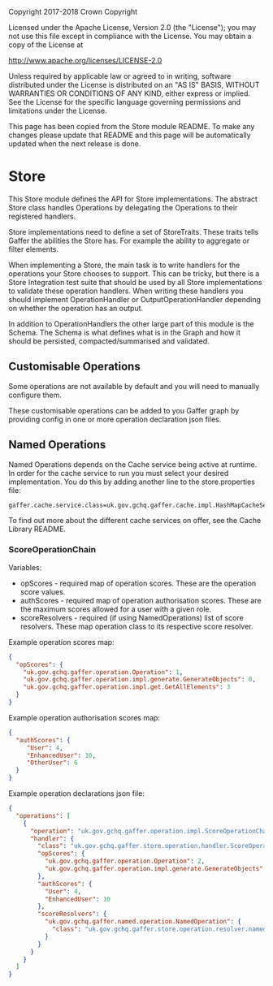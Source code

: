 Copyright 2017-2018 Crown Copyright

Licensed under the Apache License, Version 2.0 (the "License");
you may not use this file except in compliance with the License.
You may obtain a copy of the License at

  http://www.apache.org/licenses/LICENSE-2.0

Unless required by applicable law or agreed to in writing, software
distributed under the License is distributed on an "AS IS" BASIS,
WITHOUT WARRANTIES OR CONDITIONS OF ANY KIND, either express or implied.
See the License for the specific language governing permissions and
limitations under the License.

This page has been copied from the Store module README. To make any changes please update that README and this page will be automatically updated when the next release is done.


# Store

This Store module defines the API for Store implementations. The abstract Store class handles Operations by delegating the Operations to their registered handlers.

Store implementations need to define a set of StoreTraits. These traits tells Gaffer the abilities the Store has. For example the ability to aggregate or filter elements.

When implementing a Store, the main task is to write handlers for the operations your Store chooses to support. This can be tricky, but there is a Store Integration test suite that should be used by all Store implementations to validate these operation handlers. When writing these handlers you should implement OperationHandler or OutputOperationHandler depending on whether the operation has an output.

In addition to OperationHandlers the other large part of this module is the Schema. The Schema is what defines what is in the Graph and how it should be persisted, compacted/summarised and validated.


## Customisable Operations

Some operations are not available by default and you will need to manually configure them.

These customisable operations can be added to you Gaffer graph by providing config
in one or more operation declaration json files.

## Named Operations
Named Operations depends on the Cache service being active at runtime.
In order for the cache service to run you must select your desired
implementation. You do this by adding another line to the store.properties
file:
```
gaffer.cache.service.class=uk.gov.gchq.gaffer.cache.impl.HashMapCacheService
```

To find out more about the different cache services on offer, see the
Cache Library README.

### ScoreOperationChain

Variables:
- opScores - required map of operation scores. These are the operation score values.
- authScores - required map of operation authorisation scores. These are the maximum scores allowed for a user with a given role.
- scoreResolvers - required (if using NamedOperations) list of score resolvers. These map operation class to its respective score resolver.

Example operation scores map:

```json
{ 
  "opScores": {
    "uk.gov.gchq.gaffer.operation.Operation": 1,
    "uk.gov.gchq.gaffer.operation.impl.generate.GenerateObjects": 0,
    "uk.gov.gchq.gaffer.operation.impl.get.GetAllElements": 3
  }
}
```

Example operation authorisation scores map:

```json
{
  "authScores": {
     "User": 4,
     "EnhancedUser": 10,
     "OtherUser": 6
  }
}
```

Example operation declarations json file:

```json
{
  "operations": [
    {
      "operation": "uk.gov.gchq.gaffer.operation.impl.ScoreOperationChain",
      "handler": {
        "class": "uk.gov.gchq.gaffer.store.operation.handler.ScoreOperationChainHandler",
        "opScores": {
          "uk.gov.gchq.gaffer.operation.Operation": 2,
          "uk.gov.gchq.gaffer.operation.impl.generate.GenerateObjects": 0
        },
        "authScores": {
          "User": 4,
          "EnhancedUser": 10
        },
        "scoreResolvers": {
          "uk.gov.gchq.gaffer.named.operation.NamedOperation": {
            "class": "uk.gov.gchq.gaffer.store.operation.resolver.named.NamedOperationScoreResolver"
          }
        }
      }
    }
  ]
}
```
